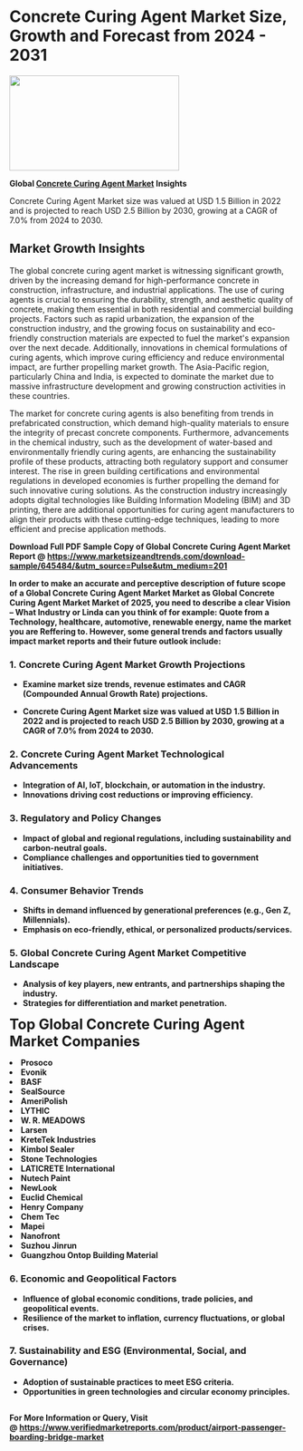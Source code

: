 <H1>Concrete Curing Agent Market Size, Growth and Forecast from 2024 - 2031</H1><img class="aligncenter size-medium wp-image-584254" src="https://thirdeyenews.in/wp-content/uploads/2024/09/Global-Market-Research-300x168.jpeg" alt="" width="300" height="168" /><p><strong>Global&nbsp;<a href="https://www.marketsizeandtrends.com/download-sample/645484/&amp;utm_source=Pulse&amp;utm_medium=201">Concrete Curing Agent Market</a> Insights</strong></p><p>Concrete Curing Agent Market size was valued at USD 1.5 Billion in 2022 and is projected to reach USD 2.5 Billion by 2030, growing at a CAGR of 7.0% from 2024 to 2030.</p><p><h2>Market Growth Insights</h2> <p>The global concrete curing agent market is witnessing significant growth, driven by the increasing demand for high-performance concrete in construction, infrastructure, and industrial applications. The use of curing agents is crucial to ensuring the durability, strength, and aesthetic quality of concrete, making them essential in both residential and commercial building projects. Factors such as rapid urbanization, the expansion of the construction industry, and the growing focus on sustainability and eco-friendly construction materials are expected to fuel the market's expansion over the next decade. Additionally, innovations in chemical formulations of curing agents, which improve curing efficiency and reduce environmental impact, are further propelling market growth. The Asia-Pacific region, particularly China and India, is expected to dominate the market due to massive infrastructure development and growing construction activities in these countries.</p> <p><strong></strong></p> <p>The market for concrete curing agents is also benefiting from trends in prefabricated construction, which demand high-quality materials to ensure the integrity of precast concrete components. Furthermore, advancements in the chemical industry, such as the development of water-based and environmentally friendly curing agents, are enhancing the sustainability profile of these products, attracting both regulatory support and consumer interest. The rise in green building certifications and environmental regulations in developed economies is further propelling the demand for such innovative curing solutions. As the construction industry increasingly adopts digital technologies like Building Information Modeling (BIM) and 3D printing, there are additional opportunities for curing agent manufacturers to align their products with these cutting-edge techniques, leading to more efficient and precise application methods. <p><strong></p><p><span class=""><strong>Download Full PDF Sample Copy of Global Concrete Curing Agent Market Report</strong> @ <a href="https://www.marketsizeandtrends.com/download-sample/645484/&amp;utm_source=Pulse&amp;utm_medium=201" target="_blank">https://www.marketsizeandtrends.com/download-sample/645484/&amp;utm_source=Pulse&amp;utm_medium=201</a></span></p><p>In order to make an accurate and perceptive description of future scope of a Global&nbsp;Concrete Curing Agent Market Market as Global&nbsp;Concrete Curing Agent Market Market of 2025, you need to describe a clear Vision &ndash; What Industry or Linda can you think of for example: Quote from a Technology, healthcare, automotive, renewable energy, name the market you are Reffering to. However, some general trends and factors usually impact market reports and their future outlook include:</p><h3>1.&nbsp;<strong>Concrete Curing Agent Market Growth Projections</strong></h3><ul><li>Examine market size trends, revenue estimates and CAGR (Compounded Annual Growth Rate) projections.</li><li><p>Concrete Curing Agent Market size was valued at USD 1.5 Billion in 2022 and is projected to reach USD 2.5 Billion by 2030, growing at a CAGR of 7.0% from 2024 to 2030.</p></li></ul><h3>2.&nbsp;<strong>Concrete Curing Agent Market Technological Advancements</strong></h3><ul><li>Integration of AI, IoT, blockchain, or automation in the industry.</li><li>Innovations driving cost reductions or improving efficiency.</li></ul><h3>3.&nbsp;<strong>Regulatory and Policy Changes</strong></h3><ul><li>Impact of global and regional regulations, including sustainability and carbon-neutral goals.</li><li>Compliance challenges and opportunities tied to government initiatives.</li></ul><h3>4.&nbsp;<strong>Consumer Behavior Trends</strong></h3><ul><li>Shifts in demand influenced by generational preferences (e.g., Gen Z, Millennials).</li><li>Emphasis on eco-friendly, ethical, or personalized products/services.</li></ul><h3>5.&nbsp;<strong>Global Concrete Curing Agent Market Competitive Landscape</strong></h3><ul><li>Analysis of key players, new entrants, and partnerships shaping the industry.</li><li>Strategies for differentiation and market penetration.</li></ul><p data-pm-slice="1 1 []"><span style="color: inherit; font-family: inherit; font-size: 25px;">Top Global Concrete Curing Agent Market Companies</span></p><div class="" data-test-id=""><p><li>Prosoco</li><li> Evonik</li><li> BASF</li><li> SealSource</li><li> AmeriPolish</li><li> LYTHIC</li><li> W. R. MEADOWS</li><li> Larsen</li><li> KreteTek Industries</li><li> Kimbol Sealer</li><li> Stone Technologies</li><li> LATICRETE International</li><li> Nutech Paint</li><li> NewLook</li><li> Euclid Chemical</li><li> Henry Company</li><li> Chem Tec</li><li> Mapei</li><li> Nanofront</li><li> Suzhou Jinrun</li><li> Guangzhou Ontop Building Material</li></p></div><h3>6.&nbsp;<strong>Economic and Geopolitical Factors</strong></h3><ul><li>Influence of global economic conditions, trade policies, and geopolitical events.</li><li>Resilience of the market to inflation, currency fluctuations, or global crises.</li></ul><h3>7.&nbsp;<strong>Sustainability and ESG (Environmental, Social, and Governance)</strong></h3><ul><li>Adoption of sustainable practices to meet ESG criteria.</li><li>Opportunities in green technologies and circular economy principles.</li></ul><h2><strong style="font-size: 14px;">For More Information or Query, Visit @&nbsp;</strong><a style="background-color: #ffffff; font-size: 14px;" href="https://www.marketsizeandtrends.com/report/concrete-curing-agent-market/" target="_blank">https://www.verifiedmarketreports.com/product/airport-passenger-boarding-bridge-market</a></h2>
